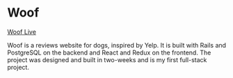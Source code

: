 # Woof

[Woof Live](https://w00f.herokuapp.com/#/)

Woof is a reviews website for dogs, inspired by Yelp. It is built with Rails and PostgreSQL on the backend and React and Redux on the frontend. The project was designed and built in two-weeks and is my first full-stack project.
